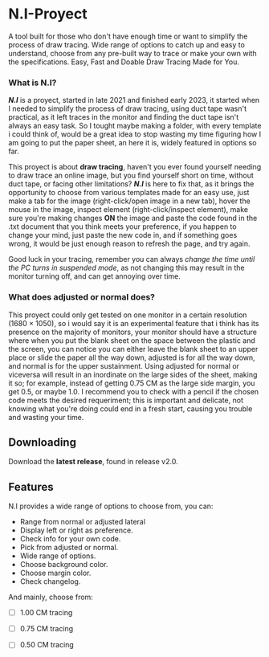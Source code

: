 # N.I-Proyect
A tool built for those who don't have enough time or want to simplify the process of draw tracing. Wide range of options to catch up and easy to understand, choose from any pre-built way to trace or make your own with the specifications. Easy, Fast and Doable Draw Tracing Made for You.

### What is N.I?
**_N.I_** is a proyect, started in late 2021 and finished early 2023, it started when I needed to simplify the process of draw tracing, using duct tape wasn't practical, as it left traces in the monitor and finding the duct tape isn't always an easy task. So I tought maybe making a folder, with every template i could think of, would be a great idea to stop wasting my time figuring how I am going to put the paper sheet, an here it is, widely featured in options so far.  

This proyect is about **draw tracing**, haven't you ever found yourself needing to draw trace an online image, but you find yourself short on time, without duct tape, or facing other limitations? **_N.I_** is here to fix that, as it brings the opportunity to choose from various templates made for an easy use, just make a tab for the image (right-click/open image in a new tab), hover the mouse in the image, inspect element (right-click/inspect element), make sure you're making changes **ON** the image and paste the code found in the .txt document that you think meets your preference, if you happen to change your mind, just paste the new code in, and if something goes wrong, it would be just enough reason to refresh the page, and try again. 

Good luck in your tracing, remember you can always *change the time until the PC turns in suspended mode*, as not changing this may result in the monitor turning off, and can get annoying over time.  

### What does adjusted or normal does?
This proyect could only get tested on one monitor in a certain resolution (1680 × 1050), so i would say it is an experimental feature that i think has its presence on the majority of monitors, your monitor should have a structure where when you put the blank sheet on the space between the plastic and the screen, you can notice you can either leave the blank sheet to an upper place or slide the paper all the way down, adjusted is for all the way down, and normal is for the upper sustainment. Using adjusted for normal or viceversa will result in an inordinate on the large sides of the sheet, making it so; for example, instead of getting 0.75 CM as the large side margin, you get 0.5, or maybe 1.0. I recommend you to check with a pencil if the chosen code meets the desired requeriment; this is important and delicate, not knowing what you're doing could end in a fresh start, causing you trouble and wasting your time.
## Downloading
Download the **latest release**, found in release v2.0.

## Features
N.I provides a wide range of options to choose from, you can:

-  Range from normal or adjusted lateral
-  Display left or right as preference.
-  Check info for your own code.
-  Pick from adjusted or normal.
-  Wide range of options.
-  Choose background color.
-  Choose margin color.
-  Check changelog.

And mainly, choose from:

- [ ]  1.00 CM tracing
- [ ]  0.75 CM tracing
- [ ]  0.50 CM tracing

